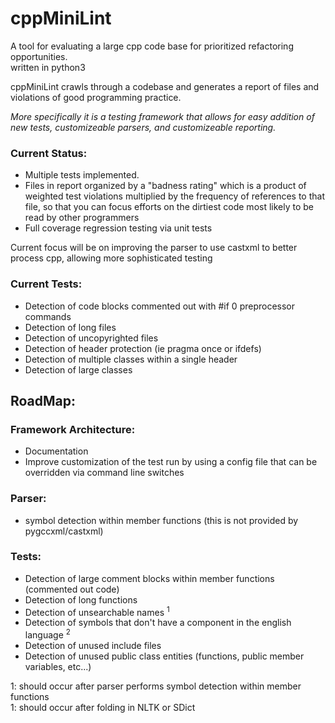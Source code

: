 # cppMiniLint
A tool for evaluating a large cpp code base for prioritized refactoring opportunities.  
written in python3

cppMiniLint crawls through a codebase and generates a report of files and violations of 
good programming practice.

*More specifically it is a testing framework that allows for easy addition of new tests, 
customizeable parsers, and customizeable reporting.*

### Current Status:
- Multiple tests implemented.  
- Files in report organized by a "badness rating" which is a product of weighted test violations 
  multiplied by the frequency of references to that file, so that you can focus efforts on the 
  dirtiest code most likely to be read by other programmers
- Full coverage regression testing via unit tests

Current focus will be on improving the parser to use castxml to
better process cpp, allowing more sophisticated testing

### Current Tests:
- Detection of code blocks commented out with #if 0 preprocessor commands
- Detection of long files
- Detection of uncopyrighted files
- Detection of header protection (ie pragma once or ifdefs)
- Detection of multiple classes within a single header
- Detection of large classes

## RoadMap:
### Framework Architecture:
- Documentation
- Improve customization of the test run by using a config file that can be overridden via
  command line switches

### Parser:
- symbol detection within member functions (this is not provided by pygccxml/castxml)

### Tests:
- Detection of large comment blocks within member functions (commented out code)
- Detection of long functions 
- Detection of unsearchable names <sup>1</sup>
- Detection of symbols that don't have a component in the english language <sup>2</sup>
- Detection of unused include files
- Detection of unused public class entities (functions, public member variables, etc...)

1: should occur after parser performs symbol detection within member functions<BR>
1: should occur after folding in NLTK or SDict
